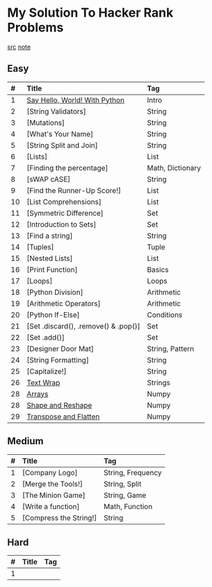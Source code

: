 
# My Solution To Hacker Rank Problems

[src][src]
[note][note]

## Easy

| #   | Title                                      | Tag              |
| :-- | :----------------------------------------- | :--------------- |
| 1  | [Say Hello, World! With Python][001]               | Intro            |
| 2   | [String Validators]                         | String           |
| 3   | [Mutations]                                  | String           |
| 4   | [What's Your Name]                           | String           |
| 5   | [String Split and Join]                      | String           |
| 6   | [Lists]                                       | List             |
| 7   | [Finding the percentage]                     | Math, Dictionary |
| 8   | [sWAP cASE]                                   | String           |
| 9   | [Find the Runner-Up Score!]                  | List             |
| 10   | [List Comprehensions]                        | List             |
| 11  | [Symmetric Difference]                       | Set              |
| 12  | [Introduction to Sets]                       | Set              |
| 13  | [Find a string]                               | String           |
| 14  | [Tuples]                                      | Tuple            |
| 15  | [Nested Lists]                                | List             |
| 16  | [Print Function]                              | Basics           |
| 17  | [Loops]                                       | Loops            |
| 18  | [Python Division]                             | Arithmetic       |
| 19  | [Arithmetic Operators]                        | Arithmetic       |
| 20  | [Python If-Else]                              | Conditions       |
| 21  | [Set .discard(), .remove() & .pop()]          | Set              |
| 22  | [Set .add()]                                  | Set              |
| 23  | [Designer Door Mat]                           | String, Pattern  |
| 24  | [String Formatting]                           | String           |
| 25  | [Capitalize!]                                 | String           |
| 26  | [Text Wrap][026]                              | Strings          |
| 28  | [Arrays][027]                                 | Numpy            |
| 28  | [Shape and Reshape][028]                      | Numpy            |
| 29  | [Transpose and Flatten][029]               | Numpy |

## Medium

| #   | Title                                      | Tag              |
| :-- | :----------------------------------------- | :--------------- |
| 1   | [Company Logo]                               | String, Frequency|
| 2   | [Merge the Tools!]                           | String, Split    |
| 3   | [The Minion Game]                            | String, Game     |
| 4   | [Write a function]                           | Math, Function   |
| 5   | [Compress the String!]                       | String           |

## Hard

| #   | Title                                      | Tag              |
| :-- | :----------------------------------------- | :--------------- |
| 1   |                                | |

[src]: https://github.com/yossef-seyam/Problem-Solving-HackerRank/tree/master/python
[note]: https://github.com/yossef-seyam/Problem-Solving-HackerRank/blob/master/note
[001]: https://github.com/yossef-seyam/Problem-Solving-HackerRank/blob/master/note/python/001/readme1.md
[026]: https://github.com/yossef-seyam/Problem-Solving-HackerRank/blob/master/note/python/026/readme26.md
[027]: https://github.com/yossef-seyam/Problem-Solving-HackerRank/blob/master/note/python/027/readme27.md
[028]: https://github.com/yossef-seyam/Problem-Solving-HackerRank/blob/master/note/python/028/readme28.md
[029]: https://github.com/yossef-seyam/Problem-Solving-HackerRank/blob/master/note/python/029/readme29.md
